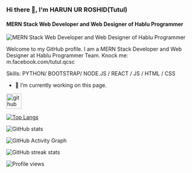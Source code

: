 ### Hi there 👋, I'm HARUN UR ROSHID(Tutul)
#### MERN Stack Web Developer and Web Designer of Hablu Programmer
![MERN Stack Web Developer and Web Designer of Hablu Programmer](https://github.com/harun181/harun181/blob/main/page.png)

Welcome to my GitHub profile. I am a MERN Stack Developer and Web Designer at Hablu Programmer Team. 
Knock me: m.facebook.com/tutul.qcsc

Skills: PYTHON/ BOOTSTRAP/ NODE.JS / REACT / JS / HTML / CSS

- 🔭 I’m currently working on this page. 


[<img src='https://cdn.jsdelivr.net/npm/simple-icons@3.0.1/icons/github.svg' alt='github' height='40'>](https://github.com/harun181)  

[![Top Langs](https://github-readme-stats.vercel.app/api/top-langs/?username=harun181)](https://github.com/anuraghazra/github-readme-stats)

![GitHub stats](https://github-readme-stats.vercel.app/api?username=harun181&show_icons=true)  

![GitHub Activity Graph](https://activity-graph.herokuapp.com/graph?username=harun181)  

![GitHub streak stats](https://github-readme-streak-stats.herokuapp.com/?user=harun181)  

![Profile views](https://gpvc.arturio.dev/harun181)  
